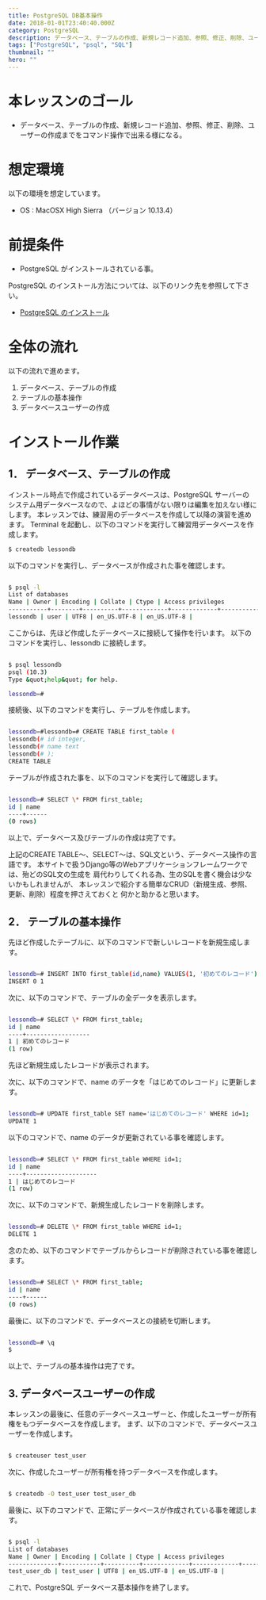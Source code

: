 ```yaml
---
title: PostgreSQL DB基本操作
date: 2018-01-01T23:40:40.000Z
category: PostgreSQL
description: データベース、テーブルの作成、新規レコード追加、参照、修正、削除、ユーザーの作成までコマンドラインで行う手順をご紹介いたします。
tags: ["PostgreSQL", "psql", "SQL"]
thumbnail: ""
hero: ""
---
```


# 本レッスンのゴール

- データベース、テーブルの作成、新規レコード追加、参照、修正、削除、ユーザーの作成までをコマンド操作で出来る様になる。

# 想定環境

以下の環境を想定しています。

- OS : MacOSX High Sierra （バージョン 10.13.4）

# 前提条件

- PostgreSQL がインストールされている事。

<attention>

PostgreSQL のインストール方法については、以下のリンク先を参照して下さい。

- <a href="https://startappdevfrom35.com/postgresqlinstallformac/">PostgreSQL のインストール</a>

</attention>

# 全体の流れ

以下の流れで進めます。

1. データベース、テーブルの作成
2. テーブルの基本操作
3. データベースユーザーの作成

<adsence></adsence>

# インストール作業

## 1． データベース、テーブルの作成

インストール時点で作成されているデータベースは、PostgreSQL サーバーの
システム用データベースなので、よほどの事情がない限りは編集を加えない様にします。
本レッスンでは、練習用のデータベースを作成して以降の演習を進めます。
Terminal を起動し、以下のコマンドを実行して練習用データベースを作成します。

```bash
$ createdb lessondb
```

以下のコマンドを実行し、データベースが作成された事を確認します。

```bash

$ psql -l
List of databases
Name | Owner | Encoding | Collate | Ctype | Access privileges
-----------+--------+----------+-------------+-------------+-------------------
lessondb | user | UTF8 | en_US.UTF-8 | en_US.UTF-8 |

```

ここからは、先ほど作成したデータベースに接続して操作を行います。
以下のコマンドを実行し、lessondb に接続します。

```bash

$ psql lessondb
psql (10.3)
Type &quot;help&quot; for help.

lessondb=#

```

接続後、以下のコマンドを実行し、テーブルを作成します。

```bash

lessondb=#lessondb=# CREATE TABLE first_table (
lessondb(# id integer,
lessondb(# name text
lessondb(# );
CREATE TABLE

```

テーブルが作成された事を、以下のコマンドを実行して確認します。

```bash

lessondb=# SELECT \* FROM first_table;
id | name
----+------
(0 rows)

```

以上で、データベース及びテーブルの作成は完了です。

<point>
上記のCREATE TABLE〜、SELECT〜は、SQL文という、データベース操作の言語です。
本サイトで扱うDjango等のWebアプリケーションフレームワークでは、殆どのSQL文の生成を
肩代わりしてくれる為、生のSQLを書く機会は少ないかもしれませんが、
本レッスンで紹介する簡単なCRUD（新規生成、参照、更新、削除）程度を押さえておくと
何かと助かると思います。
</point>

## 2． テーブルの基本操作

先ほど作成したテーブルに、以下のコマンドで新しいレコードを新規生成します。

```bash

lessondb=# INSERT INTO first_table(id,name) VALUES(1, '初めてのレコード');
INSERT 0 1

```

次に、以下のコマンドで、テーブルの全データを表示します。

```bash

lessondb=# SELECT \* FROM first_table;
id | name
----+------------------
1 | 初めてのレコード
(1 row)

```

先ほど新規生成したレコードが表示されます。

次に、以下のコマンドで、name のデータを「はじめてのレコード」に更新します。

```bash

lessondb=# UPDATE first_table SET name='はじめてのレコード' WHERE id=1;
UPDATE 1

```

以下のコマンドで、name のデータが更新されている事を確認します。

```bash

lessondb=# SELECT \* FROM first_table WHERE id=1;
id | name
----+--------------------
1 | はじめてのレコード
(1 row)

```

次に、以下のコマンドで、新規生成したレコードを削除します。

```bash

lessondb=# DELETE \* FROM first_table WHERE id=1;
DELETE 1

```

念のため、以下のコマンドでテーブルからレコードが削除されている事を確認します。

```bash

lessondb=# SELECT \* FROM first_table;
id | name
----+------
(0 rows)

```

最後に、以下のコマンドで、データベースとの接続を切断します。

```bash

lessondb=# \q
$

```

以上で、テーブルの基本操作は完了です。

## 3. データベースユーザーの作成

本レッスンの最後に、任意のデータベースユーザーと、作成したユーザーが所有権をもつデータベースを作成します。
まず、以下のコマンドで、データベースユーザーを作成します。

```bash

$ createuser test_user

```

次に、作成したユーザーが所有権を持つデータベースを作成します。

```bash

$ createdb -O test_user test_user_db

```

最後に、以下のコマンドで、正常にデータベースが作成されている事を確認します。

```bash

$ psql -l
List of databases
Name | Owner | Encoding | Collate | Ctype | Access privileges
--------------+-----------+----------+-------------+-------------+-------------------
test_user_db | test_user | UTF8 | en_US.UTF-8 | en_US.UTF-8 |

```

これで、PostgreSQL データベース基本操作を終了します。
